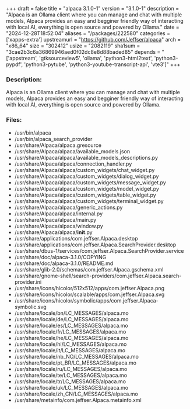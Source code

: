 +++
draft = false
title = "alpaca 3.1.0-1"
version = "3.1.0-1"
description = "Alpaca is an Ollama client where you can manage and chat with multiple models, Alpaca provides an easy and begginer friendly way of interacting with local AI, everything is open source and powered by Ollama."
date = "2024-12-28T18:52:04"
aliases = "/packages/222580"
categories = ['xapps-extra']
upstreamurl = "https://github.com/Jeffser/alpaca"
arch = "x86_64"
size = "302412"
usize = "2082119"
sha1sum = "3cae2b3c6a36869946aed0f02dc8e8d88baded85"
depends = "['appstream', 'gtksourceview5', 'ollama', 'python3-html2text', 'python3-pypdf', 'python3-pytube', 'python3-youtube-transcript-api', 'vte3']"
+++
### Description: 
Alpaca is an Ollama client where you can manage and chat with multiple models, Alpaca provides an easy and begginer friendly way of interacting with local AI, everything is open source and powered by Ollama.

### Files: 
* /usr/bin/alpaca
* /usr/bin/alpaca_search_provider
* /usr/share/Alpaca/alpaca.gresource
* /usr/share/Alpaca/alpaca/available_models.json
* /usr/share/Alpaca/alpaca/available_models_descriptions.py
* /usr/share/Alpaca/alpaca/connection_handler.py
* /usr/share/Alpaca/alpaca/custom_widgets/chat_widget.py
* /usr/share/Alpaca/alpaca/custom_widgets/dialog_widget.py
* /usr/share/Alpaca/alpaca/custom_widgets/message_widget.py
* /usr/share/Alpaca/alpaca/custom_widgets/model_widget.py
* /usr/share/Alpaca/alpaca/custom_widgets/table_widget.py
* /usr/share/Alpaca/alpaca/custom_widgets/terminal_widget.py
* /usr/share/Alpaca/alpaca/generic_actions.py
* /usr/share/Alpaca/alpaca/internal.py
* /usr/share/Alpaca/alpaca/main.py
* /usr/share/Alpaca/alpaca/window.py
* /usr/share/Alpaca/alpaca/__init__.py
* /usr/share/applications/com.jeffser.Alpaca.desktop
* /usr/share/applications/com.jeffser.Alpaca.SearchProvider.desktop
* /usr/share/dbus-1/services/com.jeffser.Alpaca.SearchProvider.service
* /usr/share/doc/alpaca-3.1.0/COPYING
* /usr/share/doc/alpaca-3.1.0/README.md
* /usr/share/glib-2.0/schemas/com.jeffser.Alpaca.gschema.xml
* /usr/share/gnome-shell/search-providers/com.jeffser.Alpaca.search-provider.ini
* /usr/share/icons/hicolor/512x512/apps/com.jeffser.Alpaca.png
* /usr/share/icons/hicolor/scalable/apps/com.jeffser.Alpaca.svg
* /usr/share/icons/hicolor/symbolic/apps/com.jeffser.Alpaca-symbolic.svg
* /usr/share/locale/bn/LC_MESSAGES/alpaca.mo
* /usr/share/locale/de/LC_MESSAGES/alpaca.mo
* /usr/share/locale/es/LC_MESSAGES/alpaca.mo
* /usr/share/locale/fr/LC_MESSAGES/alpaca.mo
* /usr/share/locale/he/LC_MESSAGES/alpaca.mo
* /usr/share/locale/hi/LC_MESSAGES/alpaca.mo
* /usr/share/locale/it/LC_MESSAGES/alpaca.mo
* /usr/share/locale/nb_NO/LC_MESSAGES/alpaca.mo
* /usr/share/locale/pt_BR/LC_MESSAGES/alpaca.mo
* /usr/share/locale/ru/LC_MESSAGES/alpaca.mo
* /usr/share/locale/te/LC_MESSAGES/alpaca.mo
* /usr/share/locale/tr/LC_MESSAGES/alpaca.mo
* /usr/share/locale/uk/LC_MESSAGES/alpaca.mo
* /usr/share/locale/zh_CN/LC_MESSAGES/alpaca.mo
* /usr/share/metainfo/com.jeffser.Alpaca.metainfo.xml
